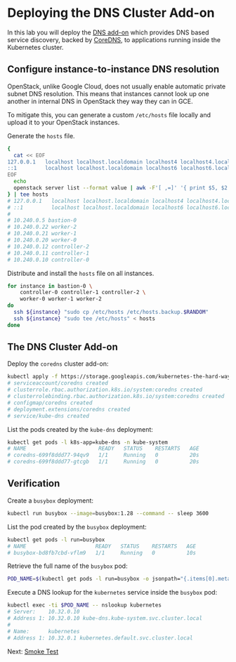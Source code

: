 # Deploying the DNS Cluster Add-on

In this lab you will deploy the [DNS add-on](https://kubernetes.io/docs/concepts/services-networking/dns-pod-service/) which provides DNS based service discovery, backed by [CoreDNS](https://coredns.io/), to applications running inside the Kubernetes cluster.

## Configure instance-to-instance DNS resolution

OpenStack, unlike Google Cloud, does not usually enable automatic private subnet DNS resolution. This means that instances cannot look up one another in internal DNS in OpenStack they way they can in GCE.

To mitigate this, you can generate a custom `/etc/hosts` file locally and upload it to your OpenStack instances.

Generate the `hosts` file.

```bash
{
  cat << EOF
127.0.0.1   localhost localhost.localdomain localhost4 localhost4.localdomain4
::1         localhost localhost.localdomain localhost6 localhost6.localdomain6
EOF
  echo
  openstack server list --format value | awk -F'[ ,=]' '{ print $5, $2 }'
} | tee hosts
# 127.0.0.1   localhost localhost.localdomain localhost4 localhost4.localdomain4
# ::1         localhost localhost.localdomain localhost6 localhost6.localdomain6
# 
# 10.240.0.5 bastion-0
# 10.240.0.22 worker-2
# 10.240.0.21 worker-1
# 10.240.0.20 worker-0
# 10.240.0.12 controller-2
# 10.240.0.11 controller-1
# 10.240.0.10 controller-0
```

Distribute and install the `hosts` file on all instances.

```bash
for instance in bastion-0 \
    controller-0 controller-1 controller-2 \
    worker-0 worker-1 worker-2
do
  ssh ${instance} "sudo cp /etc/hosts /etc/hosts.backup.$RANDOM"
  ssh ${instance} "sudo tee /etc/hosts" < hosts
done
```

## The DNS Cluster Add-on

Deploy the `coredns` cluster add-on:

```bash
kubectl apply -f https://storage.googleapis.com/kubernetes-the-hard-way/coredns.yaml
# serviceaccount/coredns created
# clusterrole.rbac.authorization.k8s.io/system:coredns created
# clusterrolebinding.rbac.authorization.k8s.io/system:coredns created
# configmap/coredns created
# deployment.extensions/coredns created
# service/kube-dns created
```

List the pods created by the `kube-dns` deployment:

```bash
kubectl get pods -l k8s-app=kube-dns -n kube-system
# NAME                       READY   STATUS    RESTARTS   AGE
# coredns-699f8ddd77-94qv9   1/1     Running   0          20s
# coredns-699f8ddd77-gtcgb   1/1     Running   0          20s
```

## Verification

Create a `busybox` deployment:

```bash
kubectl run busybox --image=busybox:1.28 --command -- sleep 3600
```

List the pod created by the `busybox` deployment:

```bash
kubectl get pods -l run=busybox
# NAME                      READY   STATUS    RESTARTS   AGE
# busybox-bd8fb7cbd-vflm9   1/1     Running   0          10s
```

Retrieve the full name of the `busybox` pod:

```bash
POD_NAME=$(kubectl get pods -l run=busybox -o jsonpath="{.items[0].metadata.name}")
```

Execute a DNS lookup for the `kubernetes` service inside the `busybox` pod:

```bash
kubectl exec -ti $POD_NAME -- nslookup kubernetes
# Server:    10.32.0.10
# Address 1: 10.32.0.10 kube-dns.kube-system.svc.cluster.local
# 
# Name:      kubernetes
# Address 1: 10.32.0.1 kubernetes.default.svc.cluster.local
```

Next: [Smoke Test](13-smoke-test.md)
